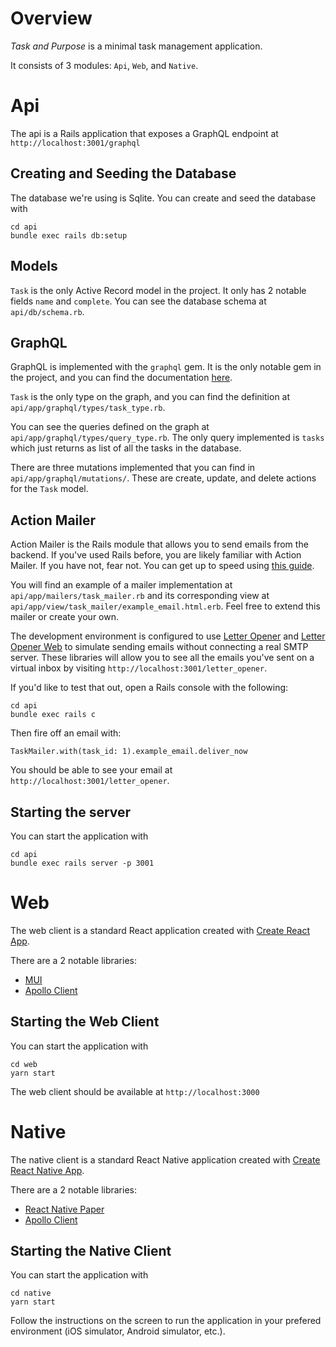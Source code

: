 
# Overview

*Task and Purpose* is a minimal task management application. 

It consists of 3 modules: `Api`, `Web`, and `Native`.
# Api
The api is a Rails application that exposes a GraphQL endpoint at `http://localhost:3001/graphql`
## Creating and Seeding the Database
The database we're using is Sqlite. You can create and seed the database with
```
cd api
bundle exec rails db:setup
```
## Models
`Task` is the only Active Record model in the project. It only has 2 notable fields `name` and `complete`. You can see the database schema at `api/db/schema.rb`.

## GraphQL
GraphQL is implemented with the `graphql` gem. It is the only notable gem in the project, and you can find the documentation [here](https://graphql-ruby.org/).

`Task` is the only type on the graph, and you can find the definition at `api/app/graphql/types/task_type.rb`.

You can see the queries defined on the graph at `api/app/graphql/types/query_type.rb`. The only query implemented is `tasks` which just returns as list of all the tasks in the database.

There are three mutations implemented that you can find in `api/app/graphql/mutations/`. These are create, update, and delete actions for the `Task` model.

## Action Mailer
Action Mailer is the Rails module that allows you to send emails from the backend. If you've used Rails before, you are likely familiar with Action Mailer. If you have not, fear not. You can get up to speed using [this guide](https://guides.rubyonrails.org/action_mailer_basics.html).

You will find an example of a mailer implementation at `api/app/mailers/task_mailer.rb` and its corresponding view at `api/app/view/task_mailer/example_email.html.erb`. Feel free to extend this mailer or create your own. 

The development environment is configured to use [Letter Opener](https://github.com/ryanb/letter_opener) and [Letter Opener Web](https://github.com/fgrehm/letter_opener_web) to simulate sending emails without connecting a real SMTP server. These libraries will allow you to see all the emails you've sent on a virtual inbox by visiting `http://localhost:3001/letter_opener`.

If you'd like to test that out, open a Rails console with the following:
```
cd api
bundle exec rails c
```
Then fire off an email with:
```
TaskMailer.with(task_id: 1).example_email.deliver_now
```
You should be able to see your email at `http://localhost:3001/letter_opener`.


## Starting the server
You can start the application with
```
cd api
bundle exec rails server -p 3001
```
# Web
The web client is a standard React application created with [Create React App](https://create-react-app.dev/).

There are a 2 notable libraries:
- [MUI](https://mui.com/)
- [Apollo Client](https://www.apollographql.com/docs/react)

## Starting the Web Client
You can start the application with
```
cd web
yarn start
```
The web client should be available at `http://localhost:3000`
# Native
The native client is a standard React Native application created with [Create React Native App](https://reactnative.dev/blog/2017/03/13/introducing-create-react-native-app).

There are a 2 notable libraries:
- [React Native Paper](https://reactnativepaper.com/)
- [Apollo Client](https://www.apollographql.com/docs/react)

## Starting the Native Client
You can start the application with
```
cd native
yarn start
```
Follow the instructions on the screen to run the application in your prefered environment (iOS simulator, Android simulator, etc.).
